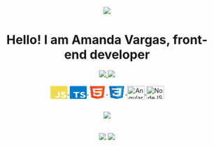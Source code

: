  <div align="center"><a href="https://youtube.com/watch?v=ubTJI_UphPk" target="_blank"><img height="90" src="https://media1.giphy.com/media/unqqf6U3sU1uo/giphy.gif?cid=790b761174faf060f18e857066e14a8f7f84f8c65d9a5ed1&rid=giphy.gif&ct=s"><a/></div>
<h1 align="center">Hello! I am Amanda Vargas, front-end developer </h1>  


<div align="center">
  <a href="https://github.com/arsvargas">
  <img height="180em" src="https://github-readme-stats.vercel.app/api?username=arsvargas&show_icons=true&theme=radical&include_all_commits=true&count_private=true"/>
  <img height="180em" src="https://github-readme-stats.vercel.app/api/top-langs/?username=arsvargas&layout=compact&langs_count=7&theme=radical"/>
    
</div>
  

  
<div align="center" style="display: inline_block"><br>
  <img align="center" title="JavaScript" height="30" width="40" src="https://raw.githubusercontent.com/devicons/devicon/master/icons/javascript/javascript-plain.svg">
  <img align="center" title="TypeScript" height="30" width="40" src="https://raw.githubusercontent.com/devicons/devicon/master/icons/typescript/typescript-plain.svg">
  <img align="center" title="HTML5" height="30" width="40" src="https://raw.githubusercontent.com/devicons/devicon/master/icons/html5/html5-original.svg">
  <img align="center" title="CSS3" height="30" width="40" src="https://raw.githubusercontent.com/devicons/devicon/master/icons/css3/css3-original.svg">
  <img align="center" title="Angular" height="30" width="40" src="https://cdn.jsdelivr.net/gh/devicons/devicon/icons/angularjs/angularjs-original.svg" />
  <img align="center" title="NodeJS" height="30" width="40" src="https://cdn.jsdelivr.net/gh/devicons/devicon/icons/nodejs/nodejs-original.svg" />
  
</div>
 
 ##
 
 <div align="center">
 <a href="https://arsvargas.github.io/about-me/" target="_blank"><img  width="300" src="https://img.shields.io/badge/click%20to%20see%20%E2%86%92-My%20Resume-blue"/></a>
 </div>
  
  ##
  <div align="center">
    <a href="https://www.linkedin.com/in/arsvargas" target="_blank"><img src="https://img.shields.io/badge/-LinkedIn- %230077B5?style=for-the-badge&logo=linkedin&logoColor=white" target="_blank"></a> 
    <a href="mailto:amanda.jaques.vargas@outlook.com" target="_blank"><img      src="https://img.shields.io/badge/Microsoft_Outlook-0078D4?style=for-the-badge&logo=microsoft-outlook&logoColor=white" target="_blank"></a>
  </div>
 
  ##
  

 
